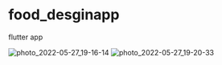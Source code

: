 # food_desginapp
flutter app

![photo_2022-05-27_19-16-14](https://user-images.githubusercontent.com/89811009/170759147-548f9b63-95ae-4f40-a64e-f2684d4c2ec0.jpg)
![photo_2022-05-27_19-20-33](https://user-images.githubusercontent.com/89811009/170759502-a022dc10-0ffd-403a-9eca-9dd4a682eaff.jpg)

